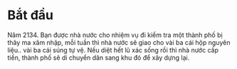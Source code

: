 # Bắt đầu

Năm 2134. Bạn được nhà nước cho nhiệm vụ đi kiểm tra một thành phố bị thây ma xâm nhập, mỗi tuần thì nhà nước sẽ giao cho vài ba cái hộp nguyên liệu.. vài ba cái súng tự vệ.
Nếu diệt hết lũ xác sống rồi thì nhà nước cấp tiền, thành phố sẽ di chuyển dân sang khu đó để xây dựng lại.


